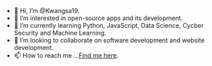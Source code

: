 - 👋 Hi, I’m @Kwangsa19.
- 👀 I’m interested in open-source apps and its development.
- 🌱 I’m currently learning Python, JavaScript, Data Science, Cycber Security and Machine Learning.
- 💞️ I’m looking to collaborate on software development and website development.
- 📫 How to reach me ...[Find me here](https://kwangsa19.github.io/).

<!---
Kwangsa19/Kwangsa19 is a ✨ special ✨ repository because its `README.md` (this file) appears on your GitHub profile.
You can click the Preview link to take a look at your changes.
--->
